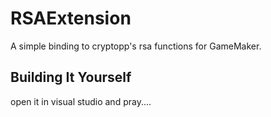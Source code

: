 # RSAExtension

A simple binding to cryptopp's rsa functions for GameMaker.

## Building It Yourself

open it in visual studio and pray....